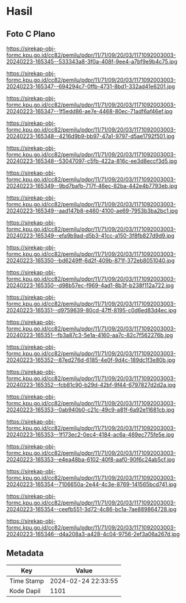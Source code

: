 # Hasil

## Foto C Plano

https://sirekap-obj-formc.kpu.go.id/cc82/pemilu/pdpr/11/71/09/20/03/1171092003003-20240223-165345--533343a8-3f0a-408f-9ee4-a7bf9e9b4c75.jpg

https://sirekap-obj-formc.kpu.go.id/cc82/pemilu/pdpr/11/71/09/20/03/1171092003003-20240223-165347--694294c7-0ffb-4731-8bd1-332ad41e6201.jpg

https://sirekap-obj-formc.kpu.go.id/cc82/pemilu/pdpr/11/71/09/20/03/1171092003003-20240223-165347--1f5edd86-ae7e-4468-80ec-71adf6af46ef.jpg

https://sirekap-obj-formc.kpu.go.id/cc82/pemilu/pdpr/11/71/09/20/03/1171092003003-20240223-165348--4216d9b9-bb97-47a1-9797-d5ae1792f501.jpg

https://sirekap-obj-formc.kpu.go.id/cc82/pemilu/pdpr/11/71/09/20/03/1171092003003-20240223-165348--53047097-c5fb-422a-816c-ee3d8eccf3d5.jpg

https://sirekap-obj-formc.kpu.go.id/cc82/pemilu/pdpr/11/71/09/20/03/1171092003003-20240223-165349--9bd7bafb-717f-46ec-82ba-442e4b7793eb.jpg

https://sirekap-obj-formc.kpu.go.id/cc82/pemilu/pdpr/11/71/09/20/03/1171092003003-20240223-165349--aad147b8-e460-4100-ae69-7953b3ba2bc1.jpg

https://sirekap-obj-formc.kpu.go.id/cc82/pemilu/pdpr/11/71/09/20/03/1171092003003-20240223-165349--efa9b9ad-d5b3-41cc-a150-3f8fb827d9d9.jpg

https://sirekap-obj-formc.kpu.go.id/cc82/pemilu/pdpr/11/71/09/20/03/1171092003003-20240223-165350--bd6249ff-6d2f-409b-871f-372eb8051040.jpg

https://sirekap-obj-formc.kpu.go.id/cc82/pemilu/pdpr/11/71/09/20/03/1171092003003-20240223-165350--d98b57ec-f969-4ad1-8b3f-b238f112a722.jpg

https://sirekap-obj-formc.kpu.go.id/cc82/pemilu/pdpr/11/71/09/20/03/1171092003003-20240223-165351--d9759639-80cd-47ff-8195-c0d6ed83d4ec.jpg

https://sirekap-obj-formc.kpu.go.id/cc82/pemilu/pdpr/11/71/09/20/03/1171092003003-20240223-165351--fb3a87c3-5e1a-4160-aa7c-82c7f562276b.jpg

https://sirekap-obj-formc.kpu.go.id/cc82/pemilu/pdpr/11/71/09/20/03/1171092003003-20240223-165352--87ed276d-6185-4e0f-9d4c-189dc1f3e80b.jpg

https://sirekap-obj-formc.kpu.go.id/cc82/pemilu/pdpr/11/71/09/20/03/1171092003003-20240223-165352--fcb81c90-b29d-42bf-9f44-6797827d2d2a.jpg

https://sirekap-obj-formc.kpu.go.id/cc82/pemilu/pdpr/11/71/09/20/03/1171092003003-20240223-165353--0ab940b0-c21c-49c9-a81f-6a92e11681cb.jpg

https://sirekap-obj-formc.kpu.go.id/cc82/pemilu/pdpr/11/71/09/20/03/1171092003003-20240223-165353--1f173ec2-0ec4-4184-ac6a-469ec775fe5e.jpg

https://sirekap-obj-formc.kpu.go.id/cc82/pemilu/pdpr/11/71/09/20/03/1171092003003-20240223-165353--e4ea48ba-6102-40f8-aaf0-90f6c24ab5cf.jpg

https://sirekap-obj-formc.kpu.go.id/cc82/pemilu/pdpr/11/71/09/20/03/1171092003003-20240223-165354--7106650a-2e44-4c3e-8769-141565bcd741.jpg

https://sirekap-obj-formc.kpu.go.id/cc82/pemilu/pdpr/11/71/09/20/03/1171092003003-20240223-165354--ceefb551-3d72-4c86-bc1a-7ae889864728.jpg

https://sirekap-obj-formc.kpu.go.id/cc82/pemilu/pdpr/11/71/09/20/03/1171092003003-20240223-165346--d4a208a3-a428-4c04-9756-2ef3a06a267d.jpg


## Metadata

| Key        | Value               |
| ---------- | ------------------- |
| Time Stamp | 2024-02-24 22:33:55 |
| Kode Dapil | 1101                |



